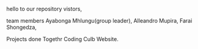 hello to our repository vistors, 

team members
Ayabonga Mhlungu(group leader),
Alleandro Mupira,
Farai Shongedza,

Projects done Togethr
Coding Culb Website.
